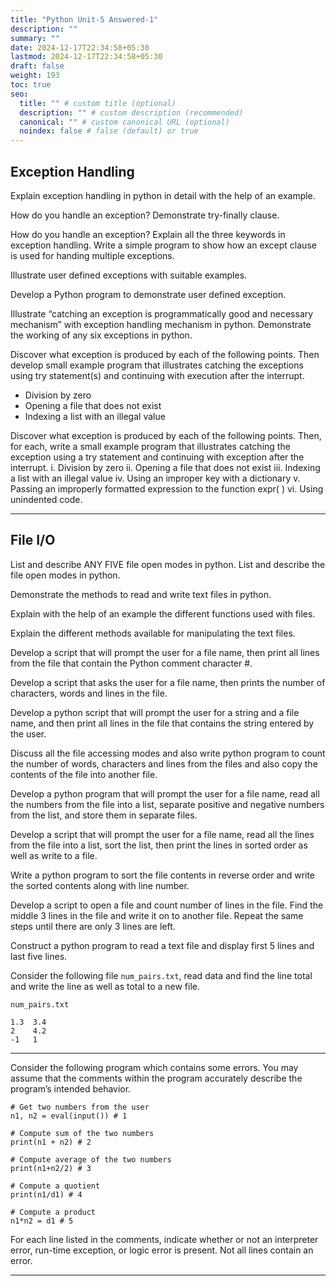 ```yaml
---
title: "Python Unit-5 Answered-1"
description: ""
summary: ""
date: 2024-12-17T22:34:58+05:30
lastmod: 2024-12-17T22:34:58+05:30
draft: false
weight: 193
toc: true
seo:
  title: "" # custom title (optional)
  description: "" # custom description (recommended)
  canonical: "" # custom canonical URL (optional)
  noindex: false # false (default) or true
---
```



## Exception Handling


Explain exception handling in python in detail with the help of an example.

How do you handle an exception? Demonstrate try-finally clause.

How do you handle an exception? Explain all the three keywords in exception handling. Write a simple program to show how an except clause is used for handing multiple exceptions.



Illustrate user defined exceptions with suitable examples.

Develop a Python program to demonstrate user defined exception.



Illustrate “catching an exception is programmatically good and necessary mechanism” with exception handling mechanism in python. Demonstrate the working of any six exceptions in python.


Discover what exception is produced by each of the following points. Then develop small example program that illustrates catching the exceptions using try statement(s) and continuing with execution after the interrupt.
*  Division by zero
*  Opening a file that does not exist
*  Indexing a list with an illegal value


Discover what exception is produced by each of the following points. Then, for each, write a small example program that illustrates catching the exception using a try statement and continuing with exception after the interrupt.
i. Division by zero
ii. Opening a file that does not exist
iii. Indexing a list with an illegal value
iv. Using an improper key with a dictionary
v. Passing an improperly formatted expression to the function expr( )
vi. Using unindented code.


___

## File I/O


List and describe ANY FIVE file open modes in python.
List and describe the file open modes in python.

Demonstrate the methods to read and write text files in python.

Explain with the help of an example the different functions used with files.


Explain the different methods available for manipulating the text files.





Develop a script that will prompt the user for a file name, then print all lines from the file that contain the Python comment character #.


Develop a script that asks the user for a file name, then prints the number of characters, words and lines in the file.


Develop a python script that will prompt the user for a string and a file name, and then print all lines in the file that contains the string entered by the user.


Discuss all the file accessing modes and also write python program to count the number of words, characters and lines from the files and also copy the contents of the file into another file.


Develop a python program that will prompt the user for a file name, read all the numbers from the file into a list, separate positive and negative numbers from the list, and store them in separate files.


Develop a script that will prompt the user for a file name, read all the lines from the file into a list, sort the list, then print the lines in sorted order as well as write to a file.


Write a python program to sort the file contents in reverse order and write the sorted contents along with line number.


Develop a script to open a file and count number of lines in the file. Find the middle 3 lines in the file and write it on to another file. Repeat the same steps until there are only 3 lines are left.


Construct a python program to read a text file and display first 5 lines and last five lines.


Consider the following file `num_pairs.txt`, read data and find the line total and write the line as well as total to a new file.
```
num_pairs.txt

1.3  3.4
2    4.2
-1   1
```

___

Consider the following program which contains some errors. You may
assume that the comments within the program accurately describe the program’s intended behavior.
```
# Get two numbers from the user
n1, n2 = eval(input()) # 1

# Compute sum of the two numbers
print(n1 + n2) # 2

# Compute average of the two numbers
print(n1+n2/2) # 3

# Compute a quotient
print(n1/d1) # 4

# Compute a product
n1*n2 = d1 # 5
```
For each line listed in the comments, indicate whether or not an interpreter error, run-time exception, or logic error is present. Not all lines contain an error.


___

